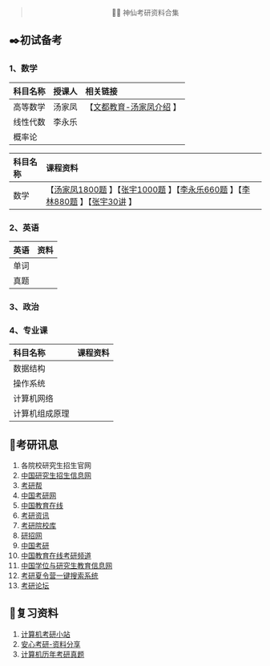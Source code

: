 > <p align="center"> 👨‍🎓 神仙考研资料合集</p>

## ✒️初试备考

### 1、数学

|科目名称|授课人|相关链接|
|:-|:-|:-|
|高等数学|汤家凤|【[文都教育-汤家凤介绍](https://www.wendu.com/teacher/kaoyan/ggk/shuxue/15.shtml) 】|
|线性代数|李永乐||
|概率论||

|科目名称|课程资料|
|:-|:-|
|数学|【[汤家凤1800题](https://s.taobao.com/search?q=%E8%80%83%E7%A0%941800) 】【[张宇1000题](https://s.taobao.com/search?q=%E5%BC%A0%E5%AE%871000%E9%A2%98) 】【[李永乐660题](https://s.taobao.com/search?q=%E8%80%83%E7%A0%94660) 】【[李林880题](https://s.taobao.com/search?q=%E6%9D%8E%E6%9E%97880%E9%A2%98) 】【[张宇30讲](https://s.taobao.com/search?q=%E5%BC%A0%E5%AE%87%E5%9F%BA%E7%A1%8030%E8%AE%B2) 】|

### 2、英语

|英语|资料|
|:-|:-|
|单词||
|真题||

### 3、政治



### 4、专业课

|科目名称|课程资料|
|:-|:-|
|数据结构||
|操作系统||
|计算机网络||
|计算机组成原理||

## 📣考研讯息

1. 各院校研究生招生官网
2. <a href="https://yz.chsi.com.cn/">中国研究生招生信息网</a>
3. <a href="http://www.kaoyan.com/">考研帮</a>
4. <a href="http://www.chinakaoyan.com/">中国考研网</a>
5. <a href="http://www.eol.cn/">中国教育在线</a>
6. <a href="http://www.eol.cn/e_ky/zt/common/kylc/pc.shtml">考研资讯</a>
7. <a href="https://yz.chsi.com.cn/sch/">考研院校库</a>
8. <a href="https://yz.chsi.com.cn/kyinfo/">研招网</a>
9. <a href="http://www.cnky.net/">中国考研</a>
10. <a href="http://kaoyan.eol.cn/">中国教育在线考研频道</a>
11. <a href="http://www.cdgdc.edu.cn/">中国学位与研究生教育信息网</a>
12. <a href="https://www.baoyantong.cn/xlysearch/">考研夏令营一键搜索系统</a>
13. <a href="http://bbs.kaoyan.com/">考研论坛</a>

## 📒复习资料

1. [计算机考研小站](https://www.88pu.top/)
2. [安心考研-资料分享](http://axky.ys168.com/)
3. [计算机历年考研真题](https://github.com/csseky/cskaoyan)





